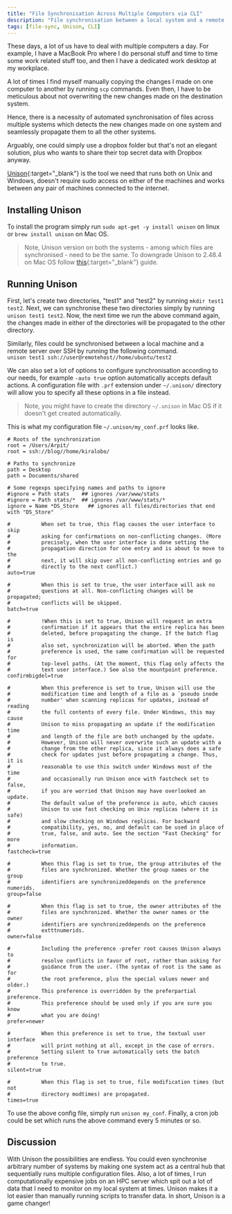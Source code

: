```yaml
---
title: "File Synchronisation Across Multiple Computers via CLI"
description: "File synchronisation between a local system and a remote server with Unison CLI"
tags: [file-sync, Unison, CLI]
---
```


These days, a lot of us have to deal with multiple computers a day. For example, I have a MacBook Pro where I do personal stuff and time to time some work related stuff too, and then I have a dedicated work desktop at my workplace.

A lot of times I find myself manually copying the changes I made on one computer to another by running `scp` commands. Even then, I have to be meticulous about not overwriting the new changes made on the destination system.

Hence, there is a necessity of automated synchronisation of files across multiple systems which detects the new changes made on one system and seamlessly propagate them to all the other systems. 

Arguably, one could simply use a dropbox folder but that's not an elegant solution, plus who wants to share their top secret data with Dropbox anyway.

[Unison](http://www.cis.upenn.edu/~bcpierce/unison/){:target="_blank"} is the tool we need that runs both on Unix and Windows, doesn't require sudo access on either of the machines and works between any pair of machines connected to the internet.

## Installing Unison
To install the program simply run `sudo apt-get -y install unison` on linux or `brew install unison` on Mac OS.

> Note, Unison version on both the systems - among which files are synchronised - need to be the same. To downgrade Unison to 2.48.4 on Mac OS follow [this](https://eric.blog/2019/01/12/install-unison-2-48-4-on-mac-os-x-with-homebrew/){:target="_blank"} guide.

## Running Unison
First, let's create two directories, "test1" and "test2" by running `mkdir test1 test2`. Next, we can synchronise these two directories simply by running `unison test1 test2`. Now, the next time we run the above command again, the changes made in either of the directories will be propagated to the other directory.

Similarly, files could be synchronised between a local machine and a remote server over SSH by running the following command.  
`unison test1 ssh://user@remotehost//home/ubuntu/test2`

We can also set a lot of options to configure synchronisation according to our needs, for example `-auto true` option automatically accepts default actions. A configuration file with `.prf` extension under `~/.unison/` directory will allow you to specify all these options in a file instead.

>Note, you might have to create the directory `~/.unison` in Mac OS if it doesn't get created automatically.

This is what my configuration file `~/.unison/my_conf.prf` looks like.

~~~~
# Roots of the synchronization
root = /Users/Arpit/
root = ssh://blog//home/kiralobo/

# Paths to synchronize
path = Desktop
path = Documents/shared

# Some regexps specifying names and paths to ignore
#ignore = Path stats    ## ignores /var/www/stats
#ignore = Path stats/*  ## ignores /var/www/stats/*
ignore = Name *DS_Store   ## ignores all files/directories that end with "DS_Store"

#          When set to true, this flag causes the user interface to skip
#          asking for confirmations on non-conflicting changes. (More
#          precisely, when the user interface is done setting the
#          propagation direction for one entry and is about to move to the
#          next, it will skip over all non-conflicting entries and go
#          directly to the next conflict.)
auto=true

#          When this is set to true, the user interface will ask no
#          questions at all. Non-conflicting changes will be propagated;
#          conflicts will be skipped.
batch=true

#          !When this is set to true, Unison will request an extra
#          confirmation if it appears that the entire replica has been
#          deleted, before propagating the change. If the batch flag is
#          also set, synchronization will be aborted. When the path
#          preference is used, the same confirmation will be requested for
#          top-level paths. (At the moment, this flag only affects the
#          text user interface.) See also the mountpoint preference.
confirmbigdel=true

#          When this preference is set to true, Unison will use the
#          modification time and length of a file as a `pseudo inode
#          number' when scanning replicas for updates, instead of reading
#          the full contents of every file. Under Windows, this may cause
#          Unison to miss propagating an update if the modification time
#          and length of the file are both unchanged by the update.
#          However, Unison will never overwrite such an update with a
#          change from the other replica, since it always does a safe
#          check for updates just before propagating a change. Thus, it is
#          reasonable to use this switch under Windows most of the time
#          and occasionally run Unison once with fastcheck set to false,
#          if you are worried that Unison may have overlooked an update.
#          The default value of the preference is auto, which causes
#          Unison to use fast checking on Unix replicas (where it is safe)
#          and slow checking on Windows replicas. For backward
#          compatibility, yes, no, and default can be used in place of
#          true, false, and auto. See the section "Fast Checking" for more
#          information.
fastcheck=true

#          When this flag is set to true, the group attributes of the
#          files are synchronized. Whether the group names or the group
#          identifiers are synchronizeddepends on the preference numerids.
group=false

#          When this flag is set to true, the owner attributes of the
#          files are synchronized. Whether the owner names or the owner
#          identifiers are synchronizeddepends on the preference
#          extttnumerids.
owner=false

#          Including the preference -prefer root causes Unison always to
#          resolve conflicts in favor of root, rather than asking for
#          guidance from the user. (The syntax of root is the same as for
#          the root preference, plus the special values newer and older.)
#          This preference is overridden by the preferpartial preference.
#          This preference should be used only if you are sure you know
#          what you are doing!
prefer=newer

#          When this preference is set to true, the textual user interface
#          will print nothing at all, except in the case of errors.
#          Setting silent to true automatically sets the batch preference
#          to true.
silent=true

#          When this flag is set to true, file modification times (but not
#          directory modtimes) are propagated.
times=true
~~~~

To use the above config file, simply run `unison my_conf`. Finally, a cron job could be set which runs the above command every 5 minutes or so.

## Discussion
With Unison the possibilities are endless. You could even synchronise arbitrary number of systems by making one system act as a central hub that sequentially runs multiple configuration files. Also, a lot of times, I run computationally expensive jobs on an HPC server which spit out a lot of data that I need to monitor on my local system at times. Unison makes it a lot easier than manually running scripts to transfer data. In short, Unison is a game changer!
